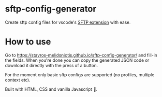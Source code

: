 # sftp-config-generator
Create sftp config files for vscode's [SFTP extension](https://marketplace.visualstudio.com/items?itemName=liximomo.sftp) with ease.

# How to use
Go to https://stavros-melidoniotis.github.io/sftp-config-generator/ and fill-in the fields. When you're done you can copy the generated JSON code or download it directly with the press of a button.

For the moment only basic sftp configs are supported (no profiles, multiple context etc).

Built with HTML, CSS and vanilla Javascript 🤘.
